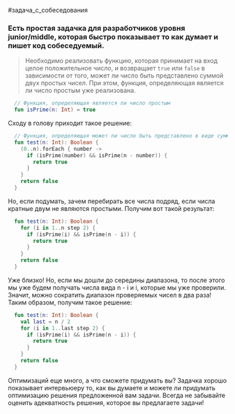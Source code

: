 #задача_с_собеседования

### Есть простая задачка для разработчиков уровня junior/middle, которая быстро показывает то как думает и пишет код собеседуемый.

>Необходимо реализовать функцию, которая принимает на вход целое положительное число, и возвращает  `true` или  `false` в зависимости от того, может ли число быть представлено суммой двух простых чисел. При этом, функция, определяющая является ли число простым уже реализована.

```kotlin 
  // Функция, определяющая является ли число простым
  fun isPrime(n: Int) = true  
```

Сходу в голову приходит такое решение:

```kotlin 
  // Функция, определяющая может ли число быть представлено в виде суммы двух простых чисел
  fun test(n: Int): Boolean {
    (0..n).forEach { number ->
      if (isPrime(number) && isPrime(n - number)) {
        return true
      }
    }
    return false
  }
```


Но, если подумать, зачем перебирать все числа подряд, если числа кратные двум не являются простыми. Получим вот такой результат:

```kotlin
  fun test(n: Int): Boolean {
    for (i in 1..n step 2) {
      if (isPrime(i) && isPrime(n - i)) {
        return true
      }
    }
    return false
  }
```


Уже близко! Но, если мы дошли до середины диапазона, то после этого мы уже будем получать числа вида n - i и i, которые мы уже проверили. Значит, можно сократить диапазон проверяемых чисел в два раза! Таким образом, получим такое решение:

```kotlin
  fun test(n: Int): Boolean {
    val last = n / 2 
    for (i in 1..last step 2) {
      if (isPrime(i) && isPrime(n - i)) {
        return true
      }
    }
    return false
  }
```

Оптимизаций еще много, а что сможете придумать вы? Задачка хорошо показывает интервьюеру то, как вы думаете и можете ли придумать оптимизацию решения предложенной вам задачи. Всегда не забывайте оценить адекватность решения, которое вы предлагаете задачи!
